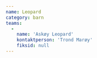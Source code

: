 ```yaml
---
name: Leopard
category: barn
teams:
  -
    name: 'Askøy Leopard'
    kontaktperson: 'Trond Marøy'
    fiksid: null
---
```

